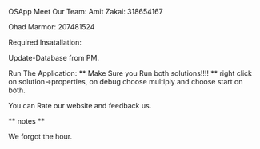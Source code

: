 OSApp
Meet Our Team:
Amit Zakai: 318654167

Ohad Marmor: 207481524

Required Insatallation:

Update-Database from PM.


Run The Application:
** Make Sure you Run both solutions!!!!
** right click on solution->properties, on debug choose multiply and choose start on both.

You can Rate our website and feedback us.

** notes **

We forgot the hour.
